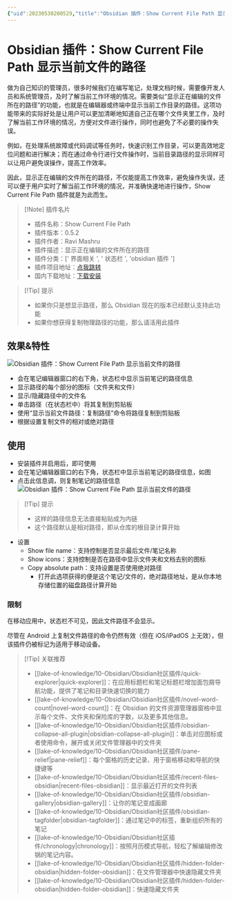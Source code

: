 ```yaml
---
{"uid":20230530200529,"title":"Obsidian 插件：Show Current File Path 显示当前文件的路径","tags":["Obsidian","插件","文件管理"],"description":"Obsidian 插件：Show Current File Path 显示当前文件的路径","author":"OS","type":"basic","draft":false,"editable":false,"modified":20230901102149,"dg-publish":true,"permalink":"/lake-of-knowledge/10-obsidian/obsidian/obsidian-show-file-path/","dgPassFrontmatter":true}
---
```



# Obsidian 插件：Show Current File Path 显示当前文件的路径

做为自己知识的管理员，很多时候我们在编写笔记，处理文档时候，需要像开发人员和系统管理员，及时了解当前工作环境的情况。需要类似“显示正在编辑的文件所在的路径”的功能，也就是在编辑器或终端中显示当前工作目录的路径。这项功能带来的实际好处是让用户可以更加清晰地知道自己正在哪个文件夹里工作，及时了解当前工作环境的情况，方便对文件进行操作，同时也避免了不必要的操作失误。

例如，在处理系统故障或代码调试等任务时，快速识别工作目录，可以更高效地定位问题和进行解决；而在通过命令行进行文件操作时，当前目录路径的显示同样可以让用户避免误操作，提高工作效率。

因此，显示正在编辑的文件所在的路径，不仅能提高工作效率，避免操作失误，还可以便于用户实时了解当前工作环境的情况，并准确快速地进行操作，Show Current File Path 插件就是为此而生。

> [!Note] 插件名片
> - 插件名称：Show Current File Path
> - 插件版本：0.5.2
> - 插件作者：Ravi Mashru
> - 插件描述：显示正在编辑的文件所在的路径
> - 插件分类：[' 界面相关 ', ' 状态栏 ', 'obsidian 插件 ']
> - 插件项目地址：[点我跳转](https://github.com/ravimashru/obsidian-show-file-path)
> - 国内下载地址：[下载安装](https://pkmer.cn/products/plugin/pluginMarket/?obsidian-show-file-path)

> [!Tip] 提示
> - 如果你只是想显示路径，那么 Obsidian 现在的版本已经默认支持此功能
> - 如果你想获得复制物理路径的功能，那么请活用此插件

## 效果&特性

![Obsidian 插件：Show Current File Path 显示当前文件的路径](https://cdn.pkmer.cn/images/20230530201602.png!pkmer)

- 会在笔记编辑器窗口的右下角，状态栏中显示当前笔记的路径信息
- 显示路径的每个部分的图标（文件夹和文件）
- 显示/隐藏路径中的文件名
- 单击路径（在状态栏中）将其复制到剪贴板
- 使用“显示当前文件路径：复制路径”命令将路径复制到剪贴板
- 根据设置复制文件的相对或绝对路径

## 使用

- 安装插件并启用后，即可使用
- 会在笔记编辑器窗口的右下角，状态栏中显示当前笔记的路径信息，如图
- 点击此信息调，则复制笔记的路径信息
![Obsidian 插件：Show Current File Path 显示当前文件的路径](https://cdn.pkmer.cn/images/20230530201602.png!pkmer)

> [!Tip] 提示
> - 这样的路径信息无法直接粘贴成为内链
> - 这个路径默认是相对路径，即从仓库的根目录计算开始

- 设置
	- Show file name：支持控制是否显示最后文件/笔记名称
	- Show icons：支持控制是否在路径中显示文件夹和文档去别的图标
	- Copy absolute path：支持设置是否使用绝对路径
		- 打开此选项获得的便是这个笔记/文件的，绝对路径地址，是从你本地存储位置的磁盘路径计算开始

### 限制

在移动应用中，状态栏不可见，因此文件路径不会显示。

尽管在 Android 上复制文件路径的命令仍然有效（但在 iOS/iPadOS 上无效），但该插件仍被标记为适用于移动设备。

>[!Tip] 关联推荐
> - [[lake-of-knowledge/10-Obsidian/Obsidian社区插件/quick-explorer\|quick-explorer]]：在应用标题栏和笔记标题栏增加面包屑导航功能，提供了笔记和目录快速切换的能力
> - [[lake-of-knowledge/10-Obsidian/Obsidian社区插件/novel-word-count\|novel-word-count]]：在 Obsidian 的文件资源管理器窗格中显示每个文件、文件夹和保险库的字数，以及更多其他信息。
> - [[lake-of-knowledge/10-Obsidian/Obsidian社区插件/obsidian-collapse-all-plugin\|obsidian-collapse-all-plugin]]：单击对应图标或者使用命令，展开或关闭文件管理器中的文件夹
> - [[lake-of-knowledge/10-Obsidian/Obsidian社区插件/pane-relief\|pane-relief]]：每个窗格的历史记录、用于窗格移动和导航的快捷键等
> - [[lake-of-knowledge/10-Obsidian/Obsidian社区插件/recent-files-obsidian\|recent-files-obsidian]]：显示最近打开的文件列表
> - [[lake-of-knowledge/10-Obsidian/Obsidian社区插件/obsidian-gallery\|obsidian-gallery]]：让你的笔记变成画廊
> - [[lake-of-knowledge/10-Obsidian/Obsidian社区插件/obsidian-tagfolder\|obsidian-tagfolder]]：通过笔记中的标签，重新组织所有的笔记
> - [[lake-of-knowledge/10-Obsidian/Obsidian社区插件/chronology\|chronology]]：按照月历模式导航，轻松了解编辑修改锅的笔记内容。
> - [[lake-of-knowledge/10-Obsidian/Obsidian社区插件/hidden-folder-obsidian\|hidden-folder-obsidian]]：在文件管理器中快速隐藏文件夹
> - [[lake-of-knowledge/10-Obsidian/Obsidian社区插件/hidden-folder-obsidian\|hidden-folder-obsidian]]：快速隐藏文件夹